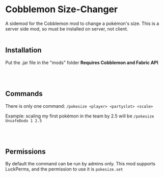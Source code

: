 # Cobblemon Size-Changer

A sidemod for the Cobblemon mod to change a pokémon's size.
This is a server side mod, so must be installed on server, not client.
<br><br>
## Installation
Put the .jar file in the "mods" folder
**Requires Cobblemon and Fabric API**

<br><br>
## Commands
There is only one command: `/pokesize <player> <partyslot> <scale>`

Example: scaling my first pokémon in the team by 2.5 will be `/pokesize UnsafeDodo 1 2.5`

<br><br>
## Permissions
By default the command can be run by admins only.
This mod supports LuckPerms, and the permission to use it is `pokesize.set` 
